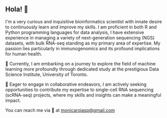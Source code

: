 ## Hola! 👋

I'm a very curious and inquisitive bioinformatics scientist with innate desire to continuously learn and improve my skills. I am proficient in both R and Python programming languages for data analysis, I have extensive experience in managing a variety of next-generation sequencing (NGS) datasets, with bulk RNA-seq standing as my primary area of expertise. My passion lies particularly in immunogenomics and its profound implications for human health.

🌱 Currently, I am embarking on a journey to explore the field of machine learning more profoundly through dedicated study at the prestigious Data Science Institute, University of Toronto.

👯 Eager to engage in collaborative endeavors, I am actively seeking opportunities to contribute my expertise to single-cell RNA sequencing (scRNA-seq) projects, where my skills and insights can make a meaningful impact.

You can reach me via 📧 at monicarojasp@gmail.com

<!--
**monicarojasp/monicarojasp** is a ✨ _special_ ✨ repository because its `README.md` (this file) appears on your GitHub profile.

Here are some ideas to get you started:

- 🔭 I’m currently working on ...
- 🌱 I’m currently learning ...
- 👯 I’m looking to collaborate on ...
- 🤔 I’m looking for help with ...
- 💬 Ask me about ...
- 📫 How to reach me: ...
- 😄 Pronouns: ...
- ⚡ Fun fact: ...
-->
